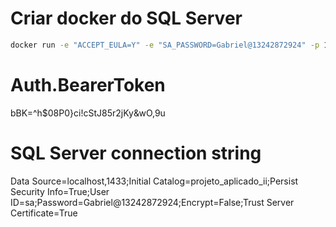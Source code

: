 ﻿# Criar docker do SQL Server
```bash
docker run -e "ACCEPT_EULA=Y" -e "SA_PASSWORD=Gabriel@13242872924" -p 1433:1433 --name sqlserver-container -d mcr.microsoft.com/mssql/server:2019-latest
```

# Auth.BearerToken
bBK=^h$08P0}ci!cStJ85r2jKy&wO,9u

# SQL Server connection string
Data Source=localhost,1433;Initial Catalog=projeto_aplicado_ii;Persist Security Info=True;User ID=sa;Password=Gabriel@13242872924;Encrypt=False;Trust Server Certificate=True